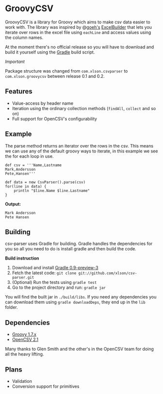# GroovyCSV

GroovyCSV is a library for Groovy which aims to make csv data
easier to work with. The library was inspired by @[goeh's](http://twitter.com/goeh)
[ExcelBuilder](http://www.technipelago.se/blog/?p=44) that lets you
iterate over rows in the excel file using `eachLine` and access values
using the column names.

At the moment there's no official release so you will have to download
and build it yourself using the [Gradle](http://www.gradle.org/) build
script.

*Important*

Package structure was changed from `com.xlson.csvparser` to
`com.xlson.groovycsv` between release 0.1 and 0.2.

## Features

* Value-access by header name
* Iteration using the ordinary collection methods (`findAll`, `collect`
  and so on)
* Full support for OpenCSV's configurability

## Example

The parse method returns an iterator over the rows in the csv. This
means we can use any of the default groovy ways to iterate, in this
example we see the for each loop in use.

    def csv = '''Name,Lastname
    Mark,Andersson
    Pete,Hansen'''

    def data = new CsvParser().parse(csv)
    for(line in data) {
        println "$line.Name $line.Lastname"
    }

**Output:**

    Mark Andersson
    Pete Hansen

## Building

csv-parser uses Gradle for building. Gradle handles the dependencies
for you so all you need to do is install gradle and then build the 
code. 

**Build instruction**

1. Download and install [Gradle 0.9-preview-3](http://www.gradle.org/downloads.html)
2. Fetch the latest code: `git clone git://github.com/xlson/csv-parser.git`
3. (Optional) Run the tests using `gradle test`
4. Go to the project directory and run: `gradle jar`

You will find the built jar in `./build/libs`. If you need any
dependencies you can download them using `gradle downloadDeps`, they
end up in the `lib` folder.

## Dependencies

* [Groovy 1.7.x](http://groovy.codehaus.org)
* [OpenCSV 2.1](http://opencsv.sourceforge.net/)

Many thanks to Glen Smith and the other's in the OpenCSV team for
doing all the heavy lifting.

## Plans

* Validation
* Conversion support for primitives
